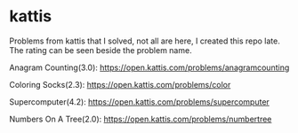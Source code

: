 # kattis
Problems from kattis that I solved, not all are here, I created this repo late. The rating can be seen beside the problem name.

Anagram Counting(3.0): https://open.kattis.com/problems/anagramcounting

Coloring Socks(2.3): https://open.kattis.com/problems/color

Supercomputer(4.2): https://open.kattis.com/problems/supercomputer

Numbers On A Tree(2.0): https://open.kattis.com/problems/numbertree
